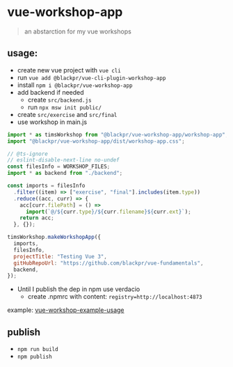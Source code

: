 # vue-workshop-app

> an abstarction for my vue workshops

## usage:
- create new vue project with `vue cli`
- run `vue add @blackpr/vue-cli-plugin-workshop-app`
- install `npm i @blackpr/vue-workshop-app` 
- add backend if needed
  - create `src/backend.js`
  - run `npx msw init public/`
- create `src/exercise` and `src/final`
- use workshop in main.js 
```js
import * as timsWorkshop from "@blackpr/vue-workshop-app/workshop-app";
import "@blackpr/vue-workshop-app/dist/workshop-app.css";

// @ts-ignore
// eslint-disable-next-line no-undef
const filesInfo = WORKSHOP_FILES;
import * as backend from "./backend";

const imports = filesInfo
  .filter((item) => ["exercise", "final"].includes(item.type))
  .reduce((acc, curr) => {
    acc[curr.filePath] = () =>
      import(`@/${curr.type}/${curr.filename}${curr.ext}`);
    return acc;
  }, {});

timsWorkshop.makeWorkshopApp({
  imports,
  filesInfo,
  projectTitle: "Testing Vue 3",
  gitHubRepoUrl: "https://github.com/blackpr/vue-fundamentals",
  backend,
});
```

- Until I publish the dep in npm use verdacio
  - create .npmrc with content: `registry=http://localhost:4873`

example: [vue-workshop-example-usage](https://github.com/blackpr/vue-workshop-example-usage)

## publish
- `npm run build`
- `npm publish`